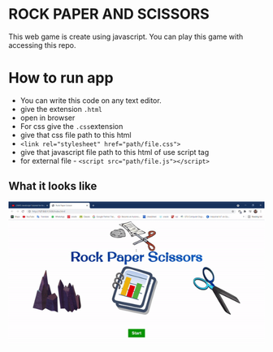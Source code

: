 # ROCK PAPER AND SCISSORS

This web game is create using javascript. You can play this game with accessing this repo.

# How to run app 

 * You can write this code on any text editor.
 * give the extension `.html`
 * open in browser
 * For css give the `.css`extension 
 * give that css file path to this html 
 * `<link rel="stylesheet" href="path/file.css">`
 * give that javascript file path to this html of use script tag
 * for external file - `<script src="path/file.js"></script>`

## What it looks like

<p align="center">
  <img src="rps_gif.gif">
</P>
